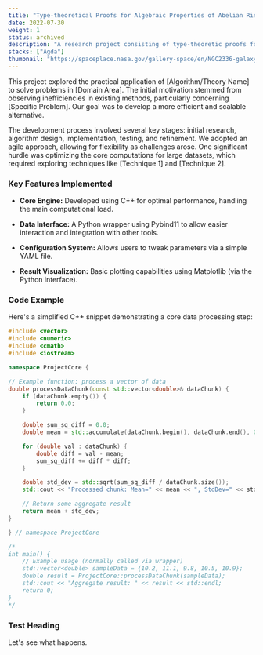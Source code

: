 ```yaml
---
title: "Type-theoretical Proofs for Algebraic Properties of Abelian Rings"
date: 2022-07-30
weight: 1
status: archived
description: "A research project consisting of type-theoretic proofs for various algebraic properties of abstract algebraic mathematical structures."
stacks: ["Agda"]
thumbnail: "https://spaceplace.nasa.gov/gallery-space/en/NGC2336-galaxy.en.jpg"
---
```


This project explored the practical application of [Algorithm/Theory Name] to solve problems in [Domain Area]. The initial motivation stemmed from observing inefficiencies in existing methods, particularly concerning [Specific Problem]. Our goal was to develop a more efficient and scalable alternative.

The development process involved several key stages: initial research, algorithm design, implementation, testing, and refinement. We adopted an agile approach, allowing for flexibility as challenges arose. One significant hurdle was optimizing the core computations for large datasets, which required exploring techniques like [Technique 1] and [Technique 2].

### Key Features Implemented

* **Core Engine:** Developed using C++ for optimal performance, handling the main computational load.

* **Data Interface:** A Python wrapper using Pybind11 to allow easier interaction and integration with other tools.

* **Configuration System:** Allows users to tweak parameters via a simple YAML file.

* **Result Visualization:** Basic plotting capabilities using Matplotlib (via the Python interface).

### Code Example

Here's a simplified C++ snippet demonstrating a core data processing step:

```cpp
#include <vector>
#include <numeric>
#include <cmath>
#include <iostream>

namespace ProjectCore {

// Example function: process a vector of data
double processDataChunk(const std::vector<double>& dataChunk) {
    if (dataChunk.empty()) {
        return 0.0;
    }

    double sum_sq_diff = 0.0;
    double mean = std::accumulate(dataChunk.begin(), dataChunk.end(), 0.0) / dataChunk.size();

    for (double val : dataChunk) {
        double diff = val - mean;
        sum_sq_diff += diff * diff;
    }

    double std_dev = std::sqrt(sum_sq_diff / dataChunk.size());
    std::cout << "Processed chunk: Mean=" << mean << ", StdDev=" << std_dev << std::endl;

    // Return some aggregate result
    return mean + std_dev;
}

} // namespace ProjectCore

/*
int main() {
    // Example usage (normally called via wrapper)
    std::vector<double> sampleData = {10.2, 11.1, 9.8, 10.5, 10.9};
    double result = ProjectCore::processDataChunk(sampleData);
    std::cout << "Aggregate result: " << result << std::endl;
    return 0;
}
*/
```

### Test Heading

Let's see what happens.